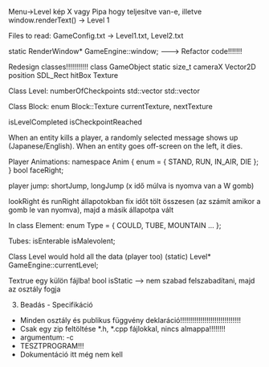 Menu->Level kép X vagy Pipa hogy teljesítve van-e, illetve window.renderText() -> Level 1

Files to read:
GameConfig.txt -> Level1.txt, Level2.txt

static RenderWindow* GameEngine::window; ---> Refactor code!!!!!!!

Redesign classes!!!!!!!!!!!
class GameObject
static size_t cameraX
Vector2D position
SDL_Rect hitBox
Texture

Class Level:
numberOfCheckpoints
std::vector<Enemy>
std::vector<Block>

Class Block:
enum Block::Texture
currentTexture, nextTexture

isLevelCompleted
isCheckpointReached

When an entity kills a player, a randomly selected message shows up (Japanese/English).
When an entity goes off-screen on the left, it dies.

Player Animations:
namespace Anim {
    enum = { STAND, RUN, IN_AIR, DIE };
}
bool faceRight;

player jump: shortJump, longJump (x idő múlva is nyomva van a W gomb)

lookRight és runRight állapotokban fix időt tölt összesen
(az számít amikor a gomb le van nyomva), majd a másik állapotpa vált

In class Element:
enum Type = { COULD, TUBE, MOUNTAIN ... };

Tubes:
isEnterable
isMalevolent;

Class Level would hold all the data (player too)
(static) Level* GameEngine::currentLevel;

Textrue egy külön fájlba!
bool isStatic --> nem szabad felszabadítani, majd az osztály fogja

3. Beadás - Specifikáció
- Minden osztály és publikus függvény deklaráció!!!!!!!!!!!!!!!!!!!!!!!!!!!!!!
- Csak egy zip feltöltése *.h, *.cpp fájlokkal, nincs almappa!!!!!!!!
- argumentum: -c
- TESZTPROGRAM!!!
- Dokumentáció itt még nem kell